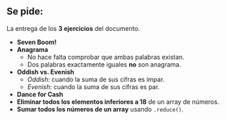 ## Se pide:

La entrega de los **3 ejercicios** del documento.

- **Seven Boom!**
- **Anagrama**
  - No hace falta comprobar que ambas palabras existan.
  - Dos palabras exactamente iguales **no** son anagrama.
- **Oddish vs. Evenish**
  - *Oddish*: cuando la suma de sus cifras es impar.
  - *Evenish*: cuando la suma de sus cifras es par.
- **Dance for Cash**
- **Eliminar todos los elementos inferiores a 18** de un array de números.
- **Sumar todos los números de un array** usando `.reduce()`.

